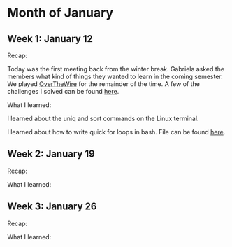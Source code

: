 # Month of January

## Week 1: January 12
Recap:

Today was the first meeting back from the winter break. Gabriela asked the members what kind of things they wanted to learn in the coming semester. We played [OverTheWire](https://overthewire.org) for the remainder of the time. A few of the challenges I solved can be found [here](~/Practice/OverTheWire).

What I learned:

I learned about the uniq and sort commands on the Linux terminal.

I learned about how to write quick for loops in bash. File can be found [here](~/Practice/bash_commands.txt).

## Week 2: January 19
Recap:



What I learned:



## Week 3: January 26
Recap:



What I learned:

